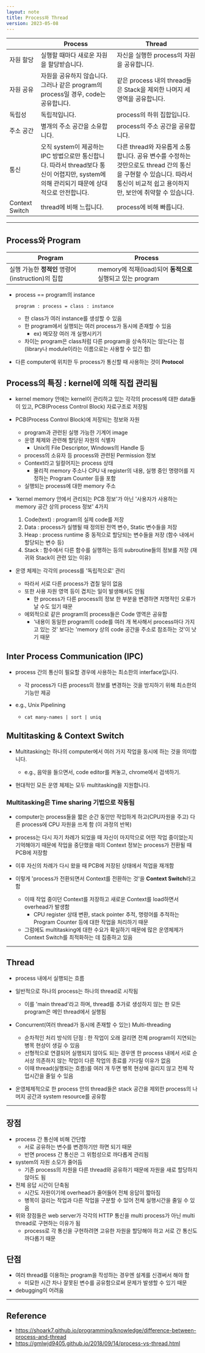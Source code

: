 ```yaml
---
layout: note
title: Process와 Thread
version: 2023-05-08
---
```





|  | Process | Thread |
| - | - | - |
| 자원 할당 | 실행할 때마다 새로운 자원을 할당받습니다. | 자신을 실행한 process의 자원을 공유합니다. |
| 자원 공유 | 자원을 공유하지 않습니다. 그러나 같은 program의 process일 경우, code는 공유합니다. | 같은 process 내의 thread들은 Stack을 제외한 나머지 세 영역을 공유합니다. |
| 독립성 | 독립적입니다. | process의 하위 집합입니다. |
| 주소 공간 | 별개의 주소 공간을 소유합니다. | process의 주소 공간을 공유합니다. |
| 통신 | 오직 system이 제공하는 IPC 방법으로만 통신합니다. 따라서 thread보다 통신이 어렵지만, system에 의해 관리되기 때문에 상대적으로 안전합니다. | 다른 thread와 자유롭게 소통합니다. 공유 변수를 수정하는 것만으로도 thread 간의 통신을 구현할 수 있습니다. 따라서 통신이 비교적 쉽고 용이하지만, 보안에 취약할 수 있습니다. |
| Context Switch | thread에 비해 느립니다. | process에 비해 빠릅니다. |




---


## Process와 Program

| Program | Process |
| - | - |
| 실행 가능한 **정적인** 명령어(instruction)의 집합 | memory에 적재(load)되어 **동적으로** 실행되고 있는 program |

- process == program의 instance
    ```
    program : process = class : instance
    ```
    - 한 class가 여러 instance를 생성할 수 있음
    - 한 program에서 실행되는 여러 process가 동시에 존재할 수 있음
        - ex) 메모장 여러 개 실행시키기
    - 차이는 program은 class처럼 다른 program을 상속하지는 않는다는 점 (library나 module이라는 이름으로는 사용할 수 있긴 함)

- 다른 computer에 위치한 두 process가 통신할 때 사용하는 것이 **Protocol**




## Process의 특징 : kernel에 의해 직접 관리됨

- kernel memory 안에는 kernel이 관리하고 있는 각각의 process에 대한 data들이 있고, PCB(Process Control Block) 자료구조로 저장됨

- PCB(Process Control Block)에 저장되는 정보와 자원
    - program과 관련된 실행 가능한 기계어 image
    - 운영 체제와 관련해 할당된 자원의 식별자
        - Unix의 File Descriptor, Windows의 Handle 등
    - process의 소유자 등 process와 관련된 Permission 정보
    - Context라고 일컬어지는 process 상태
        - 물리적 memory 주소나 CPU 내 register의 내용, 실행 중인 명령어를 지정하는 Program Counter 등을 포함
    - 실행되는 process에 대한 memory 주소

- 'kernel memory 안에서 관리되는 PCB 정보'가 아닌 '사용자가 사용하는 memory 공간 상의 process 정보' 4가지
    1. Code(text) : program의 실제 code를 저장
    2. Data : process가 실행될 때 정의된 전역 변수, Static 변수들을 저장
    3. Heap : process runtime 중 동적으로 할당되는 변수들을 저장 (함수 내에서 할당되는 변수 등)
    4. Stack : 함수에서 다른 함수를 실행하는 등의 subroutine들의 정보를 저장 (재귀와 Stack이 관련 있는 이유)

- 운영 체제는 각각의 process를 '독립적으로' 관리
    - 따라서 서로 다른 process가 겹칠 일이 없음
    - 또한 사용 자원 영역 등이 겹치는 일이 발생해서도 안됨
        - 한 process가 다른 process의 정보 한 부분을 변경하면 치명적인 오류가 날 수도 있기 때문
    - 에외적으로 같은 program의 process들은 Code 영역은 공유함
        - '내용이 동일한 program의 code를 여러 개 복사해서 process마다 가지고 있는 것' 보다는 'memory 상의 code 공간을 주소로 참조하는 것'이 낫기 때문




## Inter Process Communication (IPC)

- process 간의 통신이 필요할 경우에 사용하는 최소한의 interface입니다.
    - 각 process가 다른 process의 정보를 변경하는 것을 방지하기 위해 최소한의 기능만 제공

- e.g., Unix Pipelining
    - `cat many-names | sort | uniq`




## Multitasking & Context Switch

- Multitasking는 하나의 computer에서 여러 가지 작업을 동시에 하는 것을 의미합니다.
    - e.g., 음악을 들으면서, code editor를 켜놓고, chrome에서 검색하기.

- 현대적인 모든 운영 체제는 모두 multitasking을 지원합니다.


### Multitasking은 Time sharing 기법으로 작동됨

- computer는 process들을 짧은 순간 동안만 작업하게 하고(CPU자원을 주고) 다른 process에 CPU 자원을 쓰게 함 (이 과정의 반복)
- process는 다시 자기 차례가 되었을 때 자신이 마지막으로 어떤 작업 중이었는지 기억해야기 때문에 작업을 중단했을 때의 Context 정보는 process가 전환될 때 PCB에 저장함
- 이후 자신의 차례가 다시 왔을 때 PCB에 저장된 상태에서 적업을 재개함

- 이렇게 'process가 전환되면서 Context를 전환하는 것'을 **Context Switch**라고 함
    - 이때 작업 중이던 Context를 저장하고 새로운 Context를 load하면서 overhead가 발생함
        - CPU register 상태 변환, stack pointer 추적, 명령어를 추적하는 Program Counter 등에 대한 작업을 처리하기 때문
    - 그럼에도 multitasking에 대한 수요가 확실하기 때문에 많은 운영체제가 Context Switch를 최적화하는 데 집중하고 있음







---




## Thread

- process 내에서 실행되는 흐름
- 일반적으로 하나의 process는 하나의 thread로 시작됨
    - 이를 'main thread'라고 하며, thread를 추가로 생성하지 않는 한 모든 program은 메인 thread에서 실행됨

- Concurrent(여러 thread가 동시에 존재할 수 있는) Multi-threading
    - 순차적인 처리 방식의 단점 : 한 작업이 오래 걸리면 전체 program이 지연되는 병목 현상이 생길 수 있음
    - 선형적으로 연결되어 실행되지 않아도 되는 경우엔 한 process 내에서 서로 순서상 의존하지 않는 작업이 다른 작업의 종료를 기다릴 이유가 없음
    - 이때 thread(실행되는 흐름)를 여러 개 두면 병목 현상에 걸리지 않고 전체 작업시간을 줄일 수 있음

- 운영체제적으로 한 process 안의 thread들은 stack 공간을 제외한 process의 나머지 공간과 system resource를 공유함




---




## 장점

- process 간 통신에 비해  간단함
    - 서로 공유하는 변수를 변경하기만 하면 되기 때문
    - 반면 process 간 통신은 그 위험성으로 까다롭게 관리됨
- system의 자원 소모가 줄어듬
    - 기존 process의 자원을 다른 thread와 공유하기 때문에 자원을 새로 할당하지 않아도 됨
- 전체 응답 시간이 단축됨
    - 시간도 자원이기에 overhead가 줄어들어 전체 응답이 짧아짐
    - 병목이 걸리는 작업과 다른 작업을 구분할 수 있어 전체 실행시간을 줄일 수 있음
- 위와 장점들은 web server가 각각의 HTTP 통신을 multi process가 아닌 multi thread로 구현하는 이유가 됨
    - process로 각 통신을 구현하려면 고유한 자원을 할당해야 하고 서로 간 통신도 까다롭기 때문


## 단점

- 여러 thread를 이용하는 program을 작성하는 경우엔 설계를 신경써서 해야 함
    - 미묘한 시간 차나 잘못된 변수를 공유함으로써 문제가 발생할 수 있기 때문
- debugging이 어려움






---




## Reference

- https://shoark7.github.io/programming/knowledge/difference-between-process-and-thread
- https://gmlwjd9405.github.io/2018/09/14/process-vs-thread.html
